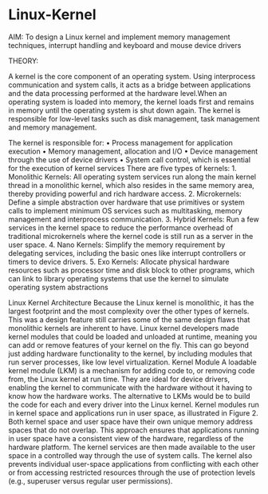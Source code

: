 # Linux-Kernel
AIM: To design a Linux kernel and implement memory management techniques, interrupt handling and keyboard and mouse device drivers



THEORY:

A kernel is the core component of an operating system. Using interprocess communication and system calls, it acts as a bridge between applications and the data processing performed at the hardware level.When an operating system is loaded into memory, the kernel loads first and remains in memory until the operating system is shut down again. The kernel is responsible for low-level tasks such as disk management, task management and memory management.


The kernel is responsible for:
    • Process management for application execution 
    • Memory management, allocation and I/O 
    • Device management through the use of device drivers 
    • System call control, which is essential for the execution of kernel services
There are five types of kernels:
    1. Monolithic Kernels: All operating system services run along the main kernel thread in a monolithic kernel, which also resides in the same memory area, thereby providing powerful and rich hardware access. 
    2. Microkernels: Define a simple abstraction over hardware that use primitives or system calls to implement minimum OS services such as multitasking, memory management and interprocess communication. 
    3. Hybrid Kernels: Run a few services in the kernel space to reduce the performance overhead of traditional microkernels where the kernel code is still run as a server in the user space. 
    4. Nano Kernels: Simplify the memory requirement by delegating services, including the basic ones like interrupt controllers or timers to device drivers. 
    5. Exo Kernels: Allocate physical hardware resources such as processor time and disk block to other programs, which can link to library operating systems that use the kernel to simulate operating system abstractions

Linux Kernel Architecture
Because the Linux kernel is monolithic, it has the largest footprint and the most complexity over the other types of kernels. This was a design feature still carries some of the same design flaws that monolithic kernels are inherent to have. Linux kernel developers made kernel modules that could be loaded and unloaded at runtime, meaning you can add or remove features of your kernel on the fly. This can go beyond just adding hardware functionality to the kernel, by including modules that run server processes, like low level virtualization.
Kernel Module
A loadable kernel module (LKM) is a mechanism for adding code to, or removing code from, the Linux kernel at run time. They are ideal for device drivers, enabling the kernel to communicate with the hardware without it having to know how the hardware works. The alternative to LKMs would be to build the code for each and every driver into the Linux kernel.
Kernel modules run in kernel space and applications run in user space, as illustrated in Figure 2. Both kernel space and user space have their own unique memory address spaces that do not overlap. This approach ensures that applications running in user space have a consistent view of the hardware, regardless of the hardware platform. The kernel services are then made available to the user space in a controlled way through the use of system calls. The kernel also prevents individual user-space applications from conflicting with each other or from accessing restricted resources through the use of protection levels (e.g., superuser versus regular user permissions).
